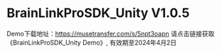 # BrainLinkProSDK_Unity V1.0.5

Demo下载地址：https://musetransfer.com/s/5npt3oapn 请点击链接获取《BrainLinkProSDK_Unity Demo》, 有效期至2024年4月2日

